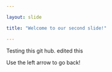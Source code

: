 ```yaml
---

layout: slide

title: "Welcome to our second slide!"

---
```


Testing this git hub. edited this

Use the left arrow to go back!
